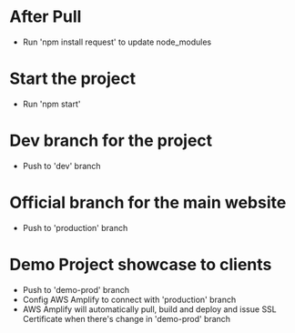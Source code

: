 # After Pull

- Run 'npm install request' to update node_modules

# Start the project
- Run 'npm start'

# Dev branch for the project
- Push to 'dev' branch

# Official branch for the main website
- Push to 'production' branch

# Demo Project showcase to clients
- Push to 'demo-prod' branch
- Config AWS Amplify to connect with 'production' branch
- AWS Amplify will automatically pull, build and deploy and issue SSL Certificate when there's change in 'demo-prod' branch


